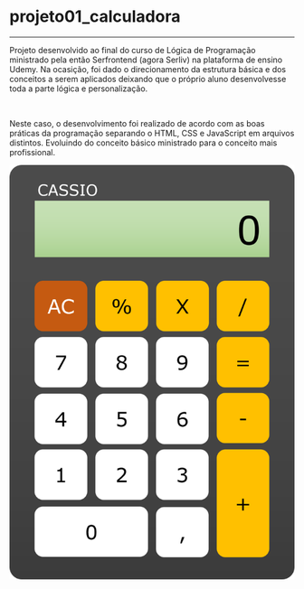 # projeto01_calculadora

---

Projeto desenvolvido ao final do curso de Lógica de Programação ministrado pela então Serfrontend (agora Serliv) na plataforma de ensino Udemy. Na  ocasição, foi dado o direcionamento da estrutura básica e dos conceitos a serem aplicados deixando que o próprio aluno desenvolvesse toda a parte lógica e personalização.

&nbsp;

Neste caso, o desenvolvimento foi realizado de acordo com as boas práticas da programação separando o HTML, CSS e JavaScript em arquivos distintos. Evoluindo do conceito básico ministrado para o conceito mais profissional.

<img src="https://github.com/AgeuNunes/projeto01_calculadora/blob/main/layout/layout.png">
